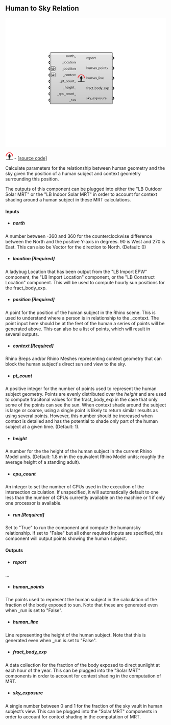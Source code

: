 ## Human to Sky Relation

![](../../images/components/Human_to_Sky_Relation.png)

![](../../images/icons/Human_to_Sky_Relation.png) - [[source code]](https://github.com/ladybug-tools/ladybug-grasshopper/blob/master/ladybug_grasshopper/src//LB%20Human%20to%20Sky%20Relation.py)


Calculate parameters for the relationship between human geometry and the sky given the position of a human subject and context geometry surrounding this position. 

The outputs of this component can be plugged into either the "LB Outdoor Solar MRT" or the "LB Indoor Solar MRT" in order to account for context shading around a human subject in these MRT calculations. 



#### Inputs
* ##### north 
A number between -360 and 360 for the counterclockwise difference between the North and the positive Y-axis in degrees. 90 is West and 270 is East. This can also be Vector for the direction to North. (Default: 0) 
* ##### location [Required]
A ladybug Location that has been output from the "LB Import EPW" component, the "LB Import Location" component, or the "LB Construct Location" component. This will be used to compute hourly sun positions for the fract_body_exp. 
* ##### position [Required]
A point for the position of the human subject in the Rhino scene. This is used to understand where a person is in relationship to the _context. The point input here should be at the feet of the human a series of points will be generated above. This can also be a list of points, which will result in several outputs. 
* ##### context [Required]
Rhino Breps and/or Rhino Meshes representing context geometry that can block the human subject's direct sun and view to the sky. 
* ##### pt_count 
A positive integer for the number of points used to represent the human subject geometry. Points are evenly distributed over the _height_ and are used to compute fracitonal values for the fract_body_exp in the case that only some of the points can see the sun. When context shade around the subject is large or coarse, using a single point is likely to return similar results as using several points. However, this number should be increased when context is detailed and has the potential to shade only part of the human subject at a given time. (Default: 1). 
* ##### height 
A number for the the height of the human subject in the current Rhino Model units. (Default: 1.8 m in the equivalent Rhino Model units; roughly the average height of a standing adult). 
* ##### cpu_count 
An integer to set the number of CPUs used in the execution of the intersection calculation. If unspecified, it will automatically default to one less than the number of CPUs currently available on the machine or 1 if only one processor is available. 
* ##### run [Required]
Set to "True" to run the component and compute the human/sky relationship. If set to "False" but all other required inputs are specified, this component will output points showing the human subject. 

#### Outputs
* ##### report
... 
* ##### human_points
The points used to represent the human subject in the calculation of the fraction of the body exposed to sun. Note that these are generated even when _run is set to "False". 
* ##### human_line
Line representing the height of the human subject. Note that this is generated even when _run is set to "False". 
* ##### fract_body_exp
A data collection for the fraction of the body exposed to direct sunlight at each hour of the year. This can be plugged into the "Solar MRT" components in order to account for context shading in the computation of MRT. 
* ##### sky_exposure
A single number between 0 and 1 for the fraction of the sky vault in human subject’s view. This can be plugged into the "Solar MRT" components in order to account for context shading in the computation of MRT. 